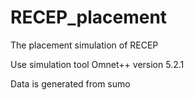 # RECEP_placement
The placement simulation of RECEP

Use simulation tool Omnet++ version 5.2.1

Data is generated from sumo
